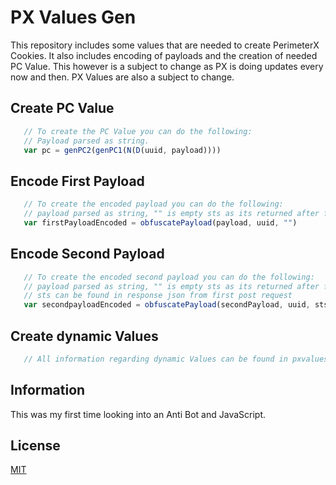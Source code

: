 # PX Values Gen

This repository includes some values that are needed to create PerimeterX Cookies. It also includes encoding of payloads and the creation of needed PC Value.
This however is a subject to change as PX is doing updates every now and then.
PX Values are also a subject to change.

## Create PC Value

```javascript
   // To create the PC Value you can do the following:
   // Payload parsed as string.
   var pc = genPC2(genPC1(N(D(uuid, payload))))
```

## Encode First Payload

```javascript
   // To create the encoded payload you can do the following:
   // payload parsed as string, "" is empty sts as its returned after first post request
   var firstPayloadEncoded = obfuscatePayload(payload, uuid, "")
```

## Encode Second Payload

```javascript
   // To create the encoded second payload you can do the following:
   // payload parsed as string, "" is empty sts as its returned after first post request
   // sts can be found in response json from first post request
   var secondpayloadEncoded = obfuscatePayload(secondPayload, uuid, sts)
```

## Create dynamic Values

```javascript
   // All information regarding dynamic Values can be found in pxvalues.js
```

## Information

This was my first time looking into an Anti Bot and JavaScript.


## License

[MIT](https://choosealicense.com/licenses/mit/)
